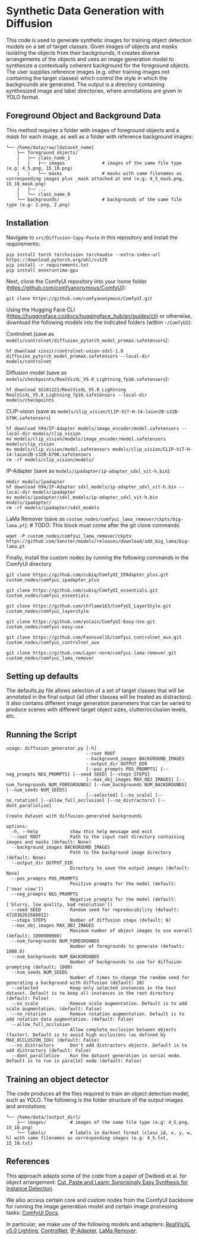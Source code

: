 # Synthetic Data Generation with Diffusion 

This code is used to generate synthetic images for training object detection models on a set of target classes. Given images of objects and masks isolating the objects from their backgrounds, it creates diverse arrangements of the objects and uses an image generation model to synthesize a contextually coherent background for the foreground objects. The user supplies reference images (e.g. other training images not containing the target classes) which control the style in which the backgrounds are generated. The output is a directory containing synthesized image and label directories, where annotations are given in YOLO format.

## Foreground Object and Background Data
This method requires a folder with images of foreground objects and a mask for each image, as well as a folder with reference background images:
```
└── /home/data/raw/[dataset_name]
    ├── foreground_objects/
    |   ├── class_name_1
    |   |   ├── images              # images of the same file type (e.g: 4_5.png, 15_10.png)
    |   |   └── masks               # masks with same filenames as corresponding images plus _mask attached at end (e.g: 4_5_mask.png, 15_10_mask.png)
    |   ├── ...
    |   └── class_name_8
    └── backgrounds/                # backgrounds of the same file type (e.g: 1.png, 2.png)
```

## Installation 

Navigate to ``src/Diffusion-Copy-Paste`` in this repository and install the requirements:
```
pip install torch torchvision torchaudio --extra-index-url https://download.pytorch.org/whl/cu129
pip install -r requirements.txt
pip install onnxruntime-gpu
```

Next, clone the ComfyUI repository into your home folder (https://github.com/comfyanonymous/ComfyUI):

```
git clone https://github.com/comfyanonymous/ComfyUI.git
```

Using the Hugging Face CLI (https://huggingface.co/docs/huggingface_hub/en/guides/cli) or otherwise, download the following models into the indicated folders (within ``~/ComfyUI``):

Controlnet (save as ``models/controlnet/diffusion_pytorch_model_promax.safetensors``):
```
hf download xinsir/controlnet-union-sdxl-1.0 diffusion_pytorch_model_promax.safetensors --local-dir models/controlnet
```

Diffusion model (save as ``models/checkpoints/RealVisXL_V5.0_Lightning_fp16.safetensors``):
```
hf download SG161222/RealVisXL_V5.0_Lightning RealVisXL_V5.0_Lightning_fp16.safetensors --local-dir models/checkpoints
```

CLIP-vision (save as ``models/clip_vision/CLIP-ViT-H-14-laion2B-s32B-b79K.safetensors``)
```
hf download h94/IP-Adapter models/image_encoder/model.safetensors --local-dir models/clip_vision
mv models/clip_vision/models/image_encoder/model.safetensors models/clip_vision
mv models/clip_vision/model.safetensors models/clip_vision/CLIP-ViT-H-14-laion2B-s32B-b79K.safetensors
rm -rf models/clip_vision/models/
```

IP-Adapter (save as ``models/ipadapter/ip-adapter_sdxl_vit-h.bin``):
```
mkdir models/ipadapter
hf download h94/IP-Adapter sdxl_models/ip-adapter_sdxl_vit-h.bin --local-dir models/ipadapter
mv models/ipadapter/sdxl_models/ip-adapter_sdxl_vit-h.bin models/ipadapter/
rm -rf models/ipadapter/sdxl_models
```

LaMa Remover (save as ``custom_nodes/comfyui_lama_remover/ckpts/big-lama.pt``): # TODO: This block must come after the git clone commands
```
wget -P custom_nodes/comfyui_lama_remover/ckpts https://github.com/Sanster/models/releases/download/add_big_lama/big-lama.pt
```

Finally, install the custom nodes by running the following commands in the ComfyUI directory.
```
git clone https://github.com/cubiq/ComfyUI_IPAdapter_plus.git custom_nodes/comfyui_ipadapter_plus

git clone https://github.com/cubiq/ComfyUI_essentials.git custom_nodes/comfyui_essentials

git clone https://github.com/chflame163/ComfyUI_LayerStyle.git custom_nodes/comfyui_layerstyle

git clone https://github.com/yolain/ComfyUI-Easy-Use.git custom_nodes/comfyui-easy-use

git clone https://github.com/Fannovel16/comfyui_controlnet_aux.git custom_nodes/comfyui_controlnet_aux

git clone https://github.com/Layer-norm/comfyui-lama-remover.git custom_nodes/comfyui_lama_remover
```


## Setting up defaults
The defaults.py file allows selection of a set of target classes that will be annotated in the final output (all other classes will be treated as distractors). It also contains different image generation parameters that can be varied to produce scenes with different target object sizes, clutter/occlusion levels, etc.

## Running the Script
```
usage: diffusion_generator.py [-h]
                              --root ROOT 
                              --background_images BACKGROUND_IMAGES
                              --output_dir OUTPUT_DIR 
                              [--pos_prompts POS_PROMPTS] [--neg_prompts NEG_PROMPTS] [--seed SEED] [--steps STEPS] 
                              [--max_obj_images MAX_OBJ_IMAGES] [--num_foregrounds NUM_FOREGROUNDS] [--num_backgrounds NUM_BACKGROUNDS] [--num_seeds NUM_SEEDS] 
                              [--selected] [--no_scale] [--no_rotation] [--allow_full_occlusion] [--no_distractors] [--dont_parallelize]

Create dataset with diffusion-generated backgrounds

options:
  -h, --help            show this help message and exit
  --root ROOT           Path to the input root directory containing images and masks (default: None)
  --background_images BACKGROUND_IMAGES
                        Path to the background image directory (default: None)
  --output_dir OUTPUT_DIR
                        Directory to save the output images (default: None)
  --pos_prompts POS_PROMPTS
                        Positive prompts for the model (default: ['near view'])
  --neg_prompts NEG_PROMPTS
                        Negative prompts for the model (default: ['blurry, low quality, bad resolution'])
  --seed SEED           Random seed for reproducibility (default: 472036261688012)
  --steps STEPS         Number of diffusion steps (default: 6)
  --max_obj_images MAX_OBJ_IMAGES
                        Maximum number of object images to use overall (default: 1000000000)
  --num_foregrounds NUM_FOREGROUNDS
                        Number of foregrounds to generate (default: 1000.0)
  --num_backgrounds NUM_BACKGROUNDS
                        Number of backgrounds to use for diffusion prompting (default: 1000)
  --num_seeds NUM_SEEDS
                        Number of times to change the random seed for generating a background with diffusion (default: 10)
  --selected            Keep only selected instances in the test dataset. Default is to keep all instances in the root directory (default: False)
  --no_scale            Remove scale augmentation. Default is to add scale augmentation. (default: False)
  --no_rotation         Remove rotation augmentation. Default is to add rotation data augmentation. (default: False)
  --allow_full_occlusion
                        Allow complete occlusion between objects (faster). Default is to avoid high occlusions (as defined by MAX_OCCLUSION_IOU) (default: False)
  --no_distractors      Don't add distractors objects. Default is to add distractors (default: False)
  --dont_parallelize    Run the dataset generation in serial mode. Default is to run in parallel mode (default: False)
```

## Training an object detector
The code produces all the files required to train an object detection model, such as YOLO. The following is the folder structure of the output images and annotations
```
└── /home/data/[output_dir]/
    ├── images/         # images of the same file type (e.g: 4_5.png, 15_10.png)
    └── labels/         # labels in darknet format (class_id, x, y, w, h) with same filenames as corresponding images (e.g: 4_5.txt, 15_10.txt)
```

## References
This approach adapts some of the code from a paper of Dwibedi et al. for object arrangement:
[Cut, Paste and Learn: Surprisingly Easy Synthesis for Instance Detection](https://vision.unipv.it/CV/materiale2017-18/fourthchoice/Dwibedi_Cut_Paste_and_ICCV_2017_paper.pdf).

We also access certain core and custom nodes from the ComfyUI backbone for running the image generation model and certain image processing tasks:
[ComfyUI Docs](https://docs.comfy.org/).

In particular, we make use of the following models and adapters:
[RealVisXL v5.0 Lighting](https://civitai.com/models/139562/realvisxl-v50),
[ControlNet](https://github.com/lllyasviel/ControlNet),
[IP-Adapter](https://github.com/tencent-ailab/IP-Adapter),
[LaMa Remover](https://github.com/Layer-norm/comfyui-lama-remover).
